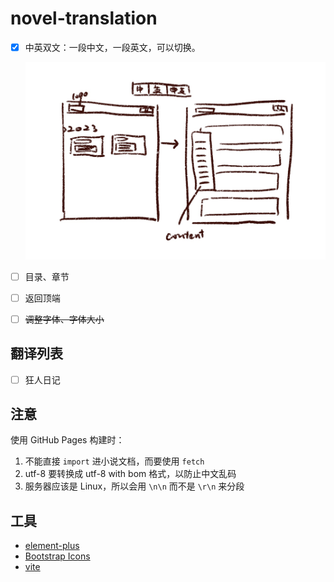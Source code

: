 # novel-translation

- [x] 中英双文：一段中文，一段英文，可以切换。

  ![draft](img/draft_2022-01-03.JPG)

- [ ] 目录、章节
- [ ] 返回顶端
- [ ] ~~调整字体、字体大小~~

## 翻译列表

- [ ] 狂人日记

## 注意

使用 GitHub Pages 构建时：

1. 不能直接 `import` 进小说文档，而要使用 `fetch`
2. utf-8 要转换成 utf-8 with bom 格式，以防止中文乱码
3. 服务器应该是 Linux，所以会用 `\n\n` 而不是 `\r\n` 来分段

## 工具

- [element-plus](https://element-plus.gitee.io/zh-CN/)
- [Bootstrap Icons](https://icons.getbootstrap.com/)
- [vite](https://cn.vitejs.dev/)
